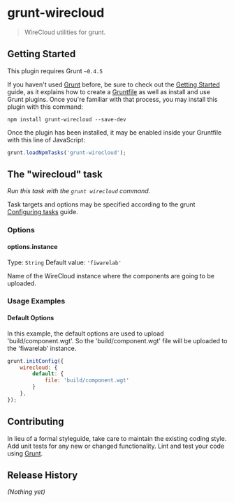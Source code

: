 # grunt-wirecloud

> WireCloud utilities for grunt.

## Getting Started
This plugin requires Grunt `~0.4.5`

If you haven't used [Grunt](http://gruntjs.com/) before, be sure to check out the [Getting Started](http://gruntjs.com/getting-started) guide, as it explains how to create a [Gruntfile](http://gruntjs.com/sample-gruntfile) as well as install and use Grunt plugins. Once you're familiar with that process, you may install this plugin with this command:

```shell
npm install grunt-wirecloud --save-dev
```

Once the plugin has been installed, it may be enabled inside your Gruntfile with this line of JavaScript:

```js
grunt.loadNpmTasks('grunt-wirecloud');
```

## The "wirecloud" task

_Run this task with the `grunt wirecloud` command._

Task targets and options may be specified according to the grunt [Configuring tasks](http://gruntjs.com/configuring-tasks) guide.

### Options

#### options.instance
Type: `String`
Default value: `'fiwarelab'`

Name of the WireCloud instance where the components are going to be uploaded.

### Usage Examples

#### Default Options

In this example, the default options are used to upload 'build/component.wgt'. So the 'build/component.wgt' file will be uploaded to the 'fiwarelab' instance.

```js
grunt.initConfig({
    wirecloud: {
        default: {
            file: 'build/component.wgt'
        }
    },
});
```

## Contributing

In lieu of a formal styleguide, take care to maintain the existing coding style. Add unit tests for any new or changed functionality. Lint and test your code using [Grunt](http://gruntjs.com/).

## Release History
_(Nothing yet)_

